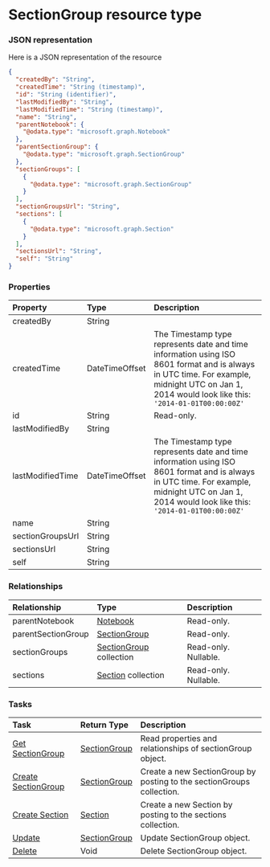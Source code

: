 # SectionGroup resource type



### JSON representation

Here is a JSON representation of the resource

<!-- {
  "blockType": "resource",
  "optionalProperties": [
    "sectionGroups",
    "sections"
  ],
  "@odata.type": "microsoft.graph.SectionGroup"
}-->

```json
{
  "createdBy": "String",
  "createdTime": "String (timestamp)",
  "id": "String (identifier)",
  "lastModifiedBy": "String",
  "lastModifiedTime": "String (timestamp)",
  "name": "String",
  "parentNotebook": {
    "@odata.type": "microsoft.graph.Notebook"
  },
  "parentSectionGroup": {
    "@odata.type": "microsoft.graph.SectionGroup"
  },
  "sectionGroups": [
    {
      "@odata.type": "microsoft.graph.SectionGroup"
    }
  ],
  "sectionGroupsUrl": "String",
  "sections": [
    {
      "@odata.type": "microsoft.graph.Section"
    }
  ],
  "sectionsUrl": "String",
  "self": "String"
}

```
### Properties
| Property	   | Type	|Description|
|:---------------|:--------|:----------|
|createdBy|String||
|createdTime|DateTimeOffset|The Timestamp type represents date and time information using ISO 8601 format and is always in UTC time. For example, midnight UTC on Jan 1, 2014 would look like this: `'2014-01-01T00:00:00Z'`|
|id|String| Read-only.|
|lastModifiedBy|String||
|lastModifiedTime|DateTimeOffset|The Timestamp type represents date and time information using ISO 8601 format and is always in UTC time. For example, midnight UTC on Jan 1, 2014 would look like this: `'2014-01-01T00:00:00Z'`|
|name|String||
|sectionGroupsUrl|String||
|sectionsUrl|String||
|self|String||

### Relationships
| Relationship | Type	|Description|
|:---------------|:--------|:----------|
|parentNotebook|[Notebook](notebook.md)| Read-only.|
|parentSectionGroup|[SectionGroup](sectiongroup.md)| Read-only.|
|sectionGroups|[SectionGroup](sectiongroup.md) collection| Read-only. Nullable.|
|sections|[Section](section.md) collection| Read-only. Nullable.|

### Tasks

| Task		   | Return Type	|Description|
|:---------------|:--------|:----------|
|[Get SectionGroup](../api/sectiongroup_get.md) | [SectionGroup](sectiongroup.md) |Read properties and relationships of sectionGroup object.|
|[Create SectionGroup](../api/sectiongroup_post_sectiongroups.md) |[SectionGroup](sectiongroup.md)| Create a new SectionGroup by posting to the sectionGroups collection.|
|[Create Section](../api/sectiongroup_post_sections.md) |[Section](section.md)| Create a new Section by posting to the sections collection.|
|[Update](../api/sectiongroup_update.md) | [SectionGroup](sectiongroup.md)	|Update SectionGroup object. |
|[Delete](../api/sectiongroup_delete.md) | Void	|Delete SectionGroup object. |

<!-- uuid: edd84c8d-c447-4d16-bd25-6f91d4aa9461
2015-10-14 23:39:41 UTC -->
<!-- {
  "type": "#page.annotation",
  "description": "SectionGroup resource",
  "keywords": "",
  "section": "documentation",
  "tocPath": ""
}-->